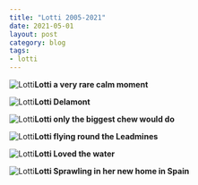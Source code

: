 ```yaml
---
title: "Lotti 2005-2021"
date: 2021-05-01
layout: post
category: blog
tags:
- lotti
---
```



 ![Lotti](/images/2021/2021-05-01-lotti-4.jpg)**Lotti a very rare calm moment**
<!--more-->


 ![Lotti](/images/2021/2021-05-01-lotti-1.jpg)**Lotti Delamont**

 ![Lotti](/images/2021/2021-05-01-lotti-2.jpg)**Lotti only the biggest chew would do**

 ![Lotti](/images/2021/2021-05-01-lotti-3.jpg)**Lotti flying round the Leadmines**

 ![Lotti](/images/2021/2021-05-01-lotti-6.jpg)**Lotti Loved the water**

 ![Lotti](/images/2021/2021-05-01-lotti-5.jpg)**Lotti Sprawling in her new home in Spain**
